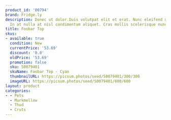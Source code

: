 ```yaml
---
product_id: '00794'
brand: Fridge.ly
description: Donec ut dolor.Duis volutpat elit et erat. Nunc eleifend molestie velit.
  In at nulla at nisl condimentum aliquet. Cras mollis scelerisque nunc.
title: Foobar Top
skus:
- available: true
  condition: New
  currentPrice: '53.69'
  discount: '0.0'
  oldPrice: '53.69'
  promotion: false
  sku: S0079401
  skuName: Foobar Top - Cyan
  thumbnailURL: https://picsum.photos/seed/S0079401/300/300
  imageURL: https://picsum.photos/seed/S0079401/600/600
layout: product
categories:
- - Pets
  - Murkmellow
  - Thud
  - Cruts
---
```

